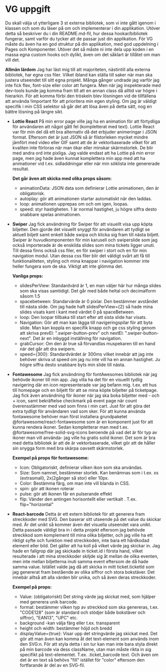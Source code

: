 # VG uppgift

Du skall välja ut ytterligare 3 st externa bibliotek, som vi inte gått igenom i klassen och som du läser på om och implementerar i din applikation. Utöver detta så beskriver du i din README.md-fil, hur dessa hookar/bibliotek fungerar, samt varför du tycker att de passar just din applikation. För VG måste du även ha en god struktur på din applikation, med god uppdelning i Pages och Komponenter. Utöver det så måste ni inte dela upp koden i en massa egna custom hooks och dylikt, även om det såklart är tillåtet om man vill det.

**Allmän lärdom**
  Jag har läst mig till att majoriteten, nästintill alla externa bibliotek, har egna css filer. Vilket ibland kan ställa till saker när man ska justera utseendet till sitt egna projekt. Många gånger undrade jag varför jag inte fick flex, font-size eller color att fungera. Men när jag inspekterade med dev-tools kunde jag komma fram till att en annan class då alltid var högre i hierarkin. För att komma förbi den tröskeln blev lösningen vid de tillfällena att använda !important för att prioritera min egen styling. Om jag är väldigt specifik i min CSS selektor så går det att lösa även på detta sätt, nog en bättre lösning på längre sikt.


- **Lottie React**
  På min error page ville jag ha en animation för att förtydliga för användaren att något gått fel (kompletterat med text). Lottie React var för min del då ett bra alternativ då det erbjuder animeringar i JSON format. Eftersom det är just JSON så är filstorleken mycket mindre jämfört med video eller GIF samt att de är vektorbaserade vilket för att kvaliten inte förloras när man ökar eller minskar skärmstorlek. De blir med andra ord inte pixliga. Jag valde endast att ha Lottie på min error page, men jag hade även kunnat komplettera min app med att ha animationer vid t.ex. sidladdningar eller när min söklista inte genererade resultat.

  **Det går även att skicka med olika props såsom:**
    - animationData: JSON data som definierar Lottie animationen, den är obligatorisk.
    - autoplay: gör att animationen startar automatiskt när den laddas.
    - loop: animationen upprepas om och om igen, loopas.
    - speed: styr hastigheten. 1 är normal hastighet, ju högre siffra desto snabbare spelas animationen.


- **Swiper**
  Jag fick användning för Swiper för att visuellt visa upp köpta biljetter. Den gjorde det visuellt snyggt för användaren att tydligt se aktuell biljett samt enkelt både swipa och klicka sig fram till nästa biljett. Swiper är huvudkomponenten för min karusell och swiperslide som jag också importerade är de enskilda slides som mina tickets ligger unuti. Till dessa finns också css filer, en för swiper i stort och en för min navigation modul. Utan dessa css filer blir det väldigt svårt att få till funktionaliteten, styling och mina knappar i navigation kommer inte heller fungera som de ska. Viktigt att inte glömma det.

  **Vanliga props:**

  - slidesPerView: Standardvärd är 1, en man väljer här hur många slides som ska visas samtidigt. Det går med både heltal och decimalform såsom 1.5
  - spacebetween: Standarvärde är 0 pixlar. Den bestämmer avståndet till nästa slide. Om jag hade haft slidesPerView={2} så hade mina slides visats kant i kant med värdet 0 på spaceBetween.
  - loop: Den loopar tillbaka till start efter att sista slide har visats.
  - Navigation: Gör att man kan lägga till navigeringspilar för att byta slide. Man kan koppla en specifik knapp och ge css styling genom att skriva prevEl: ".swiper-button-prev" och nextEl: ".swiper-button-next". Det är en inbyggd inställning för navigation.
  - grabCursor: Om den är true så förvandlas muspekaren till en hand när det går att dra swipern.
  - speed={300}: Standardvärdet är 300ms vilket innebär att jag inte behöver skriva ut speed om jag nu inte vill ha en annan hastighet. Ju högre siffra desto snabbare byts min slide till nästa.


- **Fontawesome**
  Jag fick användning för fontAwesomes bibliotek när jag behövde ikoner till min app. Jag villa ha det för en visuellt tydlig navigering där en icon representerade var jag befann mig. t.ex. ett hus till homepage och en biljett för att se mina köpte biljetter på ticketpage. Jag fick även användning för ikoner när jag ska boka biljetter med - och + icon, samt bekräftelse checkmark på event page när count överensstämmer med vad som finns i min cart. Just för att göra det extra tydligt för användaren vad som sker. För att kunna använda fontawesome behöver man först installera grundpaketet @fortawesome/react-fontawesome som är en komponent just för att kunna rendera ikoner. Sedan kompletterar man med t.ex. @fortawesome/free-solid-svg-icons beroende på vad det är för typ av ikoner man vill använda- jag ville ha gratis solid ikoner. Det som är bra med detta bibliotek är att de är vektorbaserade, vilket gör att de håller sin snygga form med bra skärpa oavsett skärmstorlek.

  **Exempel på props för fontawesome:**
  - Icon: Obligatoriskt, definierar vilken ikon som ska användas.
  - Size: Som namnet, bestämmer storlek. Kan benämnas som i t.ex. xs (extrasmall), 2x(2gånger så stor) eller 10px.
  - Color: Bestämma färg, om man inte vill blanda in CSS.
  - spin: gör att ikonen roterar
  - pulse: gör att ikonen får en pulserande effekt
  - flip: Vänder den antingen horisontellt eller vertikalt . T.ex. flip="horizontal"


- **React-barcode**
  Detta är ett extern bibliotek för att generera fram streckkoder med SVG. Den baserar sitt utseende på det value du skickar med. Är det unikt så kommer även det visuella utseendet vara unikt. Detta passade väldigt bra in i detta projekt eftersom jag behövde streckkod som komplement till mina olika biljetter, och jag ville ha ett riktigt syfte och funktion med streckkoden, inte bara ett hårdkodad element eller bild.
  Det gäller att ha koll på vilket värde jag skickar in. Jag hade en fallgrop där jag skickade in ticket.id i första hand, vilket resulterade i att mina streckkoder skiljde sig åt mellan de olika eventen, men inte mellan biljetterna inuti samma event eftersom de då hade samma value. Istället valde jag då att skicka in mitt ticket.ticketId som jag genererat fram bestående av olika siffror och stora bokstäver. Det innebär alltså att alla värden blir unika, och så även deras streckkoder.

  **Exempel på props:**
  - Value: (obligatoriskt) Det string värde jag skickat med, som hjälper med generera unik barcode.
  - format: bestämmer vilken typ av streckkod som ska genereras, t.ex. "CODE128" (som är standard och stödjer både bokstäver och siffror), "EAN13", "UPC" etc.
  - background -kan välja färg eller t.ex. transparent
  - height och width: bestämmer höjd och bredd
  - displayValue={true}: Visar upp det stringvärde jag skickat med. Det gör att man även kan komma åt det text-element som används inom den SVG:n. För att styla detta i sin tur kan man inte bara styla direkt på min barcode via dess className, utan man måste rikta in sig specifikt på text-elementet. T.ex. .ticket_barcode text. Och även om det är en text så behövs "fill" istället för "color" eftersom den fortfarande är del av en SVG-fil.
